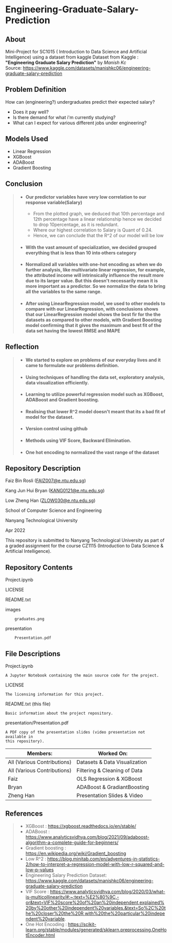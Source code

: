 # Engineering-Graduate-Salary-Prediction


About
----------------------
Mini-Project for SC1015 ( Introduction to Data Science and Artificial Intelligence) using a dataset from kaggle
Dataset from Kaggle : **"Engineering Graduate Salary Prediction"** by *Manish Kc*  
Source: https://www.kaggle.com/datasets/manishkc06/engineering-graduate-salary-prediction


Problem Definition
----------------------
How can (engineering?) undergraduates predict their expected salary?
- Does it pay well?
- Is there demand for what i'm currently studying?
- What can I expect for various different jobs under engineering?


Models Used
----------------------
- Linear Regression
- XGBoost
- ADABoost
- Gradient Boosting

Conclusion
-----------------------

> - ####  Our predictor variables have very low correlation to our response variable(Salary) 
>   - From the plotted graph, we deduced that 10th percentage and 12th percentage have a linear relationship hence we decided to drop 10percentage, as it is redundant.
>   - Where our highest correlation to Salary is Quant of 0.24.
>   -  Hence, we can conclude that the R^2 of our model will be low
> - ####  With the vast amount of specialization, we decided grouped everything that is less than 10 into others category
> - #### Normalized all variables with one-hot encoding as when we do further analysis, like multivariate linear regression, for example, the attributed income will intrinsically influence the result more due to its larger value. But this doesn't necessarily mean it is more important as a predictor. So we normalize the data to bring all the variables to the same range.
> - #### After using LinearRegression model, we used to other models to compare with our LinearRegression, with conclusions shows that our LinearRegression model shows the best fir for the the datasets as compared to other models, with Gradient Boosting model confirming that it gives the maximum and best fit of the data set having the lowest RMSE and MAPE


Reflection
-----------------------
> - #### We started to explore on problems of our everyday lives and it came to formulate our problems definition.
> - #### Using techniques of handling the data set, exploratory analysis, data visualization efficiently.
> - #### Learning to utilize powerful regression model such as XGBoost, ADABoost and Gradient boosting.
> - #### Realising that lower R^2 model doesn't meant that its a bad fit of model for the dataset.
> - #### Version control using github
> - #### Methods using VIF Score, Backward Elimination.
> - #### One hot encoding to normalized the vast range of the dataset


Repository Description
----------------------

Faiz Bin Rosli (FAIZ007@e.ntu.edu.sg)

Kang Jun Hui Bryan (KANG0121@e.ntu.edu.sg)

Low Zheng Han (ZLOW030@e.ntu.edu.sg)

School of Computer Science and Engineering

Nanyang Technological University

Apr 2022

This repository is submitted to Nanyang Technological University as part of a 
graded assignment for the course CZ1115 (Introduction to Data Science & 
Artificial Intelligence).

Repository Contents
-------------------

Project.ipynb

LICENSE
        
README.txt

images
        
        graduates.png

presentation
        
        Presentation.pdf
       
File Descriptions
-----------------

Project.ipynb
    
    A Jupyter Notebook containing the main source code for the project.
    
LICENSE

    The licensing information for this project.

README.txt (this file)
    
    Basic information about the project repository.
    
presentation/Presentation.pdf
    
    A PDF copy of the presentation slides (video presentation not available in 
    this repository).

|   Members:    |   Worked On:  |
| ------------- | ------------- |
| All (Various Contributions)  | Datasets & Data Visualization  |
| All (Various Contributions)  | Filtering & Cleaning of Data  |
| Faiz  | OLS Regression & XGBoost  |
| Bryan  | ADABoost & GradiantBoosting  |
| Zheng Han  | Presentation Slides & Video  |
    
## References

> - XGBoost : https://xgboost.readthedocs.io/en/stable/
> - ADABoost : https://www.analyticsvidhya.com/blog/2021/09/adaboost-algorithm-a-complete-guide-for-beginners/
> - Gradient boosting : https://en.wikipedia.org/wiki/Gradient_boosting
> - Low R^2 : https://blog.minitab.com/en/adventures-in-statistics-2/how-to-interpret-a-regression-model-with-low-r-squared-and-low-p-values
> - Engineering Salary Prediction Dataset: https://www.kaggle.com/datasets/manishkc06/engineering-graduate-salary-prediction
> - VIF Score : https://www.analyticsvidhya.com/blog/2020/03/what-is-multicollinearity/#:~:text=%E2%80%9C,-or&text=VIF%20score%20of%20an%20independent,explained%20by%20other%20independent%20variables.&text=So%2C%20the%20closer%20the%20R,with%20the%20particular%20independent%20variable.
> - One Hot Encoding : https://scikit-learn.org/stable/modules/generated/sklearn.preprocessing.OneHotEncoder.html

